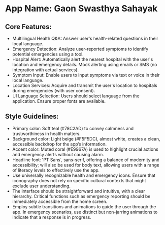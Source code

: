 # **App Name**: Gaon Swasthya Sahayak

## Core Features:

- Multilingual Health Q&A: Answer user's health-related questions in their local language.
- Emergency Detection: Analyze user-reported symptoms to identify potential emergencies using a tool.
- Hospital Alert: Automatically alert the nearest hospital with the user's location and emergency details. Mock alerting using emails or SMS (no integration with actual services).
- Symptom Input: Enable users to input symptoms via text or voice in their local language.
- Location Services: Acquire and transmit the user's location to hospitals during emergencies (with user consent).
- UI Language Selection: Users should select language from the application. Ensure proper fonts are available.

## Style Guidelines:

- Primary color: Soft teal (#78C2AD) to convey calmness and trustworthiness in health matters.
- Background color: Light beige (#F5F5DC), almost white, creates a clean, accessible backdrop for the app’s information.
- Accent color: Muted coral (#E9967A) is used to highlight crucial actions and emergency alerts without causing alarm.
- Headline font: 'PT Sans', sans-serif, offering a balance of modernity and accessibility; will also be used for body text, allowing users with a range of literacy levels to effectively use the app.
- Use universally recognizable health and emergency icons. Ensure that iconography does not rely on specific cultural contexts that might exclude user understanding.
- The interface should be straightforward and intuitive, with a clear hierarchy. Critical functions such as emergency reporting should be immediately accessible from the home screen.
- Employ subtle transitions and animations to guide the user through the app. In emergency scenarios, use distinct but non-jarring animations to indicate that a response is in progress.